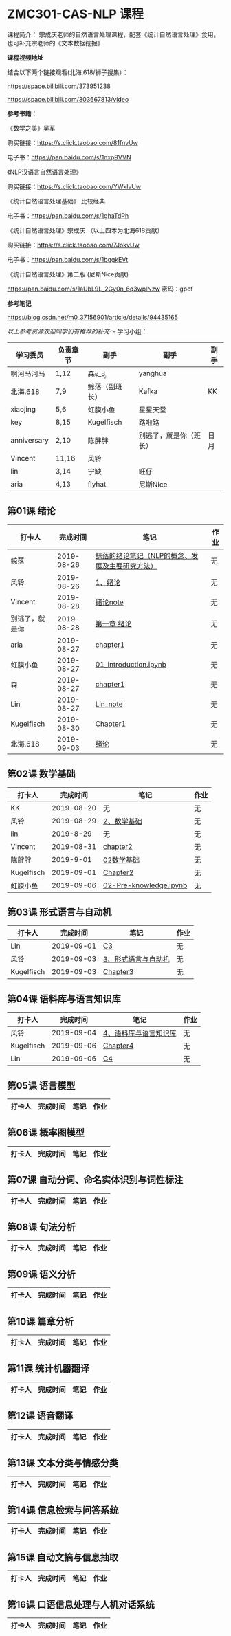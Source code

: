 # ZMC301-CAS-NLP 课程
课程简介： 宗成庆老师的自然语言处理课程，配套《统计自然语言处理》食用，也可补充宗老师的《文本数据挖掘》

**课程视频地址**

结合以下两个链接观看(北海.618/狮子搜集）：

https://space.bilibili.com/373951238

https://space.bilibili.com/303667813/video


**参考书籍**：

《数学之美》吴军

购买链接：https://s.click.taobao.com/81fnvUw

电子书：https://pan.baidu.com/s/1nxp9VVN

《NLP汉语言自然语言处理》

购买链接：https://s.click.taobao.com/YWklvUw

《统计自然语言处理基础》 比较经典

电子书：https://pan.baidu.com/s/1ghaTdPh

《统计自然语言处理》宗成庆 （以上四本为北海618贡献）

购买链接：https://s.click.taobao.com/7JokvUw

电子书：https://pan.baidu.com/s/1bqgkEVt

《统计自然语言处理》第二版    (尼斯Nice贡献)

https://pan.baidu.com/s/1aUbL9L_2Gy0n_6q3wplNzw   密码：gpof

**参考笔记**

https://blog.csdn.net/m0_37156901/article/details/94435165


*以上参考资源欢迎同学们有推荐的补充～*
学习小组：

|学习委员|负责章节|副手|副手|副手|
|--|--|--|--|--|
|啊河马河马|	1,12|	森ಠ_ರೃ	|yanghua||
|北海.618	|7,9	|鲸落（副班长）	|Kafka|	KK|
|xiaojing|	5,6|	虹膜小鱼|	星星天堂|
|key|	8,15	|Kugelfisch|	路啦路|
|anniversary	|2,10|	陈胖胖	|别逃了，就是你（班长）	|日月|
|Vincent	|11,16	|风铃		|
|lin	|3,14|	宁缺|	旺仔|
|aria	|4,13	|flyhat|	尼斯Nice|



## 第01课 绪论

|打卡人|完成时间|笔记|作业|
|---|---|---|---|
|鲸落|2019-08-26|[鲸落的绪论笔记（NLP的概念、发展及主要研究方法）](https://github.com/aicourse/ZMC301-CAS-NLP-2019/blob/master/lesson/note/%E9%B2%B8%E8%90%BD/%E7%BB%AA%E8%AE%BA%E7%AC%94%E8%AE%B0%EF%BC%88NLP%E7%9A%84%E6%A6%82%E5%BF%B5%E3%80%81%E5%8F%91%E5%B1%95%E5%8F%8A%E4%B8%BB%E8%A6%81%E7%A0%94%E7%A9%B6%E6%96%B9%E6%B3%95%EF%BC%89.et)|无|
|风铃|2019-08-26|[1、绪论](https://github.com/aicourse/ZMC301-CAS-NLP-2019/blob/master/lesson/note/风铃/note/01、绪论.md)|无|
|Vincent|2019-08-28|[绪论note](https://github.com/aicourse/ZMC301-CAS-NLP-2019/blob/master/lesson/note/vincent/Vincent.md) |无|
|别逃了，就是你|2019-08-28|[第一章 绪论](https://github.com/aicourse/ZMC301-CAS-NLP-2019/blob/master/lesson/note/别逃了，就是你/第一章_绪论_笔记.md)|无|
|aria|2019-08-27|[chapter1](https://github.com/aicourse/ZMC301-CAS-NLP-2019/blob/master/lesson/note/aria/chapter1.ipynb)|无|
|虹膜小鱼|2019-08-27|[01_introduction.ipynb](https://github.com/aicourse/ZMC301-CAS-NLP-2019/blob/master/lesson/note/%E8%99%B9%E8%86%9C%E5%B0%8F%E9%B1%BC_note/01_introduction.ipynb)|无|
|森|2019-08-27|[chapter1](https://github.com/aicourse/ZMC301-CAS-NLP-2019/tree/master/lesson/note/%E6%A3%AE%E0%B2%A0_%E0%B2%B0%E0%B3%83)|无|
|Lin|2019-08-27|[Lin_note](https://github.com/aicourse/ZMC301-CAS-NLP-2019/tree/master/lesson/note/lin_note/Lin_note)|无|
|Kugelfisch|2019-08-30|[Chapter1](https://github.com/aicourse/ZMC301-CAS-NLP-2019/blob/master/lesson/note/Kugelfisch/Chapter1%20%E7%BB%AA%E8%AE%BA.md)|无|
|北海.618|2019-09-03|[绪论](https://github.com/aicourse/ZMC301-CAS-NLP-2019/blob/master/lesson/note/%E5%8C%97%E6%B5%B7%E5%B0%8F%E7%8B%AE%E5%AD%90/%E7%BB%AA%E8%AE%BA.md)|无|




## 第02课 数学基础

|打卡人|完成时间|笔记|作业|
|---|---|---|---|
|KK|2019-08-20|无|无|
|风铃|2019-08-29|[2、数学基础](https://github.com/aicourse/ZMC301-CAS-NLP-2019/blob/master/lesson/note/风铃/note/02、数学基础.md)|无|
|lin|2019-8-29|无|无|
|Vincent|2019-08-31|[chapter2](https://github.com/aicourse/ZMC301-CAS-NLP-2019/blob/master/lesson/note/vincent/chapter2.md)|无|
|陈胖胖|2019-9-01|[02数学基础](https://github.com/aicourse/ZMC301-CAS-NLP-2019/blob/master/lesson/note/陈胖胖/02数学基础.md)|无|
|Kugelfisch|2019-09-01|[Chapter2](https://github.com/aicourse/ZMC301-CAS-NLP-2019/blob/master/lesson/note/Kugelfisch/Chapter2%20%E9%A2%84%E5%A4%87%E7%9F%A5%E8%AF%86.md)|无|
|虹膜小鱼|2019-09-06|[02-Pre-knowledge.ipynb](https://github.com/aicourse/ZMC301-CAS-NLP-2019/blob/master/lesson/note/%E8%99%B9%E8%86%9C%E5%B0%8F%E9%B1%BC_note/02-Pre-knowledge.ipynb)|无|

## 第03课 形式语言与自动机
|打卡人|完成时间|笔记|作业|
|---|---|---|---|
|Lin|2019-09-01|[C3](https://github.com/aicourse/ZMC301-CAS-NLP-2019/blob/master/note/lin_note/C3.pdf)|无|
|风铃|2019-09-03|[3、形式语言与自动机](https://github.com/aicourse/ZMC301-CAS-NLP-2019/blob/master/lesson/note/风铃/note/03、形式语言与自动机.md)|无|
|Kugelfisch|2019-09-03|[Chapter3](https://github.com/aicourse/ZMC301-CAS-NLP-2019/blob/master/lesson/note/Kugelfisch/Chapter3%20形式语言与自动机.md)|无|

## 第04课 语料库与语言知识库
|打卡人|完成时间|笔记|作业|
|---|---|---|---|
|风铃|2019-09-04|[4、语料库与语言知识库](https://github.com/aicourse/ZMC301-CAS-NLP-2019/blob/master/lesson/note/风铃/note/04、语料库与语言知识库.md)|无|
|Kugelfisch|2019-09-06|[Chapter4](https://github.com/aicourse/ZMC301-CAS-NLP-2019/blob/master/lesson/note/Kugelfisch/Chapter4%20%E8%AF%AD%E6%96%99%E5%BA%93%E4%B8%8E%E8%AF%AD%E8%A8%80%E7%9F%A5%E8%AF%86%E5%BA%93.md)|无|
|Lin|2019-09-06|[C4](https://github.com/aicourse/ZMC301-CAS-NLP-2019/blob/master/lesson/note/lin_note/C4.md)|无|


## 第05课 语言模型
|打卡人|完成时间|笔记|作业|
|---|---|---|---|

## 第06课 概率图模型
|打卡人|完成时间|笔记|作业|
|---|---|---|---|

## 第07课 自动分词、命名实体识别与词性标注
|打卡人|完成时间|笔记|作业|
|---|---|---|---|

## 第08课 句法分析
|打卡人|完成时间|笔记|作业|
|---|---|---|---|

## 第09课 语义分析
|打卡人|完成时间|笔记|作业|
|---|---|---|---|

## 第10课 篇章分析
|打卡人|完成时间|笔记|作业|
|---|---|---|---|

## 第11课 统计机器翻译
|打卡人|完成时间|笔记|作业|
|---|---|---|---|

## 第12课 语音翻译
|打卡人|完成时间|笔记|作业|
|---|---|---|---|

## 第13课 文本分类与情感分类
|打卡人|完成时间|笔记|作业|
|---|---|---|---|

## 第14课 信息检索与问答系统
|打卡人|完成时间|笔记|作业|
|---|---|---|---|

## 第15课 自动文摘与信息抽取
|打卡人|完成时间|笔记|作业|
|---|---|---|---|

## 第16课 口语信息处理与人机对话系统
|打卡人|完成时间|笔记|作业|
|---|---|---|---|
